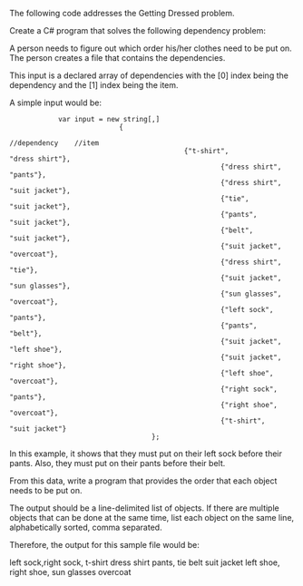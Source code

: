 The following code addresses the Getting Dressed problem.

Create a C# program that solves the following dependency problem:
 
A person needs to figure out which order his/her clothes need to be put on. 
The person creates a file that contains the dependencies.
 
This input is a declared array of dependencies with the [0] index being the dependency and the [1] index being the item. 
 
A simple input would be:
 
                var input = new string[,]
                               {
                                                                //dependency    //item
                                               {"t-shirt",             "dress shirt"},
                                                        {"dress shirt", "pants"},
                                                        {"dress shirt", "suit jacket"},
                                                        {"tie",                           "suit jacket"},
                                                        {"pants",     "suit jacket"},
                                                        {"belt",         "suit jacket"},
                                                        {"suit jacket", "overcoat"},
                                                        {"dress shirt", "tie"},
                                                        {"suit jacket", "sun glasses"},
                                                        {"sun glasses", "overcoat"},
                                                        {"left sock",                "pants"},
                                                        {"pants",     "belt"},
                                                        {"suit jacket", "left shoe"},
                                                        {"suit jacket", "right shoe"},
                                                        {"left shoe",               "overcoat"},
                                                        {"right sock",             "pants"},
                                                        {"right shoe",            "overcoat"},
                                                        {"t-shirt",    "suit jacket"}
                                       };
 
In this example, it shows that they must put on their left sock before their pants. Also, 
they must put on their pants before their belt.
 
From this data, write a program that provides the order that each object needs to be put on.
 
The output should be a line-delimited list of objects. If there are multiple objects that
can be done at the same time, list each object on the same line, alphabetically 
sorted, comma separated.
 
Therefore, the output for this sample file would be:
 
left sock,right sock, t-shirt
dress shirt
pants, tie
belt
suit jacket
left shoe, right shoe, sun glasses
overcoat
